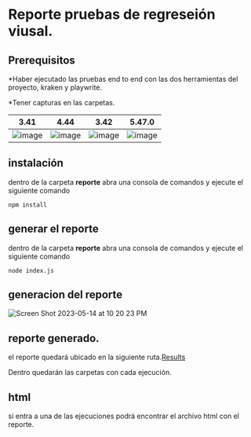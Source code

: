 
# Reporte pruebas de regreseión viusal.

## Prerequisitos 

*Haber ejecutado las pruebas  end to end con las dos herramientas del proyecto, kraken y playwrite.

*Tener capturas en las carpetas.

|3.41|4.44|3.42|5.47.0|
|-|-|-|-|
|![image](https://github.com/leinaro/MISW4103-Ghost-Pruebas-Automatizadas/assets/123895702/3d25ba0c-2be4-40cf-b9aa-a8a541d8aa1f)|![image](https://github.com/leinaro/MISW4103-Ghost-Pruebas-Automatizadas/assets/123895702/0aaee067-33cc-4836-bb02-1cbb423a1f41)|![image](https://github.com/leinaro/MISW4103-Ghost-Pruebas-Automatizadas/assets/123895702/6723f512-82b7-458f-a069-4b34bdf37523)|![image](https://github.com/leinaro/MISW4103-Ghost-Pruebas-Automatizadas/assets/123895702/327f33aa-22c4-465d-bdaa-8e755013211c)|


## instalación
dentro de la carpeta **reporte** abra una consola de comandos y ejecute el siguiente comando

`npm install`

## generar el reporte

dentro de la carpeta **reporte** abra una consola de comandos y ejecute el siguiente comando

`node index.js`

## generacion del reporte
![Screen Shot 2023-05-14 at 10 20 23 PM](https://github.com/leinaro/MISW4103-Ghost-Pruebas-Automatizadas/assets/123895702/e2bc3b35-dc42-4881-9fb8-bffe4cdf2e64)


## reporte generado.
el reporte quedará ubicado en la siguiente ruta.[Results](https://github.com/leinaro/MISW4103-Ghost-Pruebas-Automatizadas/tree/main/reporte/results)

Dentro quedarán las carpetas con cada ejecución.

## html
si entra a una de las ejecuciones podrá encontrar el archivo html con el reporte.


